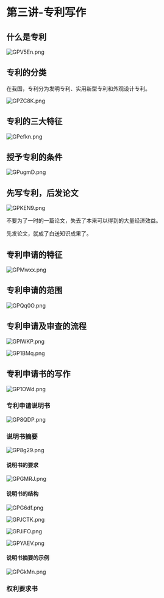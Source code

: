 # 第三讲-专利写作
## 什么是专利
![GPV5En.png](https://s1.ax1x.com/2020/03/27/GPV5En.png)
## 专利的分类
在我国，专利分为发明专利、实用新型专利和外观设计专利。

![GPZC8K.png](https://s1.ax1x.com/2020/03/27/GPZC8K.png)
## 专利的三大特征
![GPefkn.png](https://s1.ax1x.com/2020/03/27/GPefkn.png)
## 授予专利的条件
![GPugmD.png](https://s1.ax1x.com/2020/03/27/GPugmD.png)
## 先写专利，后发论文
![GPKEN9.png](https://s1.ax1x.com/2020/03/27/GPKEN9.png)

不要为了一时的一篇论文，失去了本来可以得到的大量经济效益。

先发论文，就成了白送知识成果了。
## 专利申请的特征
![GPMwxx.png](https://s1.ax1x.com/2020/03/27/GPMwxx.png)
## 专利申请的范围
![GPQq0O.png](https://s1.ax1x.com/2020/03/27/GPQq0O.png)
## 专利申请及审查的流程
![GPlWKP.png](https://s1.ax1x.com/2020/03/27/GPlWKP.png)

![GP1BMq.png](https://s1.ax1x.com/2020/03/27/GP1BMq.png)
## 专利申请书的写作
![GP1OWd.png](https://s1.ax1x.com/2020/03/27/GP1OWd.png)
### 专利申请说明书
![GP8QDP.png](https://s1.ax1x.com/2020/03/27/GP8QDP.png)
### 说明书摘要
![GP8g29.png](https://s1.ax1x.com/2020/03/27/GP8g29.png)
#### 说明书的要求
![GPGMRJ.png](https://s1.ax1x.com/2020/03/27/GPGMRJ.png)
#### 说明书的结构
![GPG6df.png](https://s1.ax1x.com/2020/03/27/GPG6df.png)

![GPJCTK.png](https://s1.ax1x.com/2020/03/27/GPJCTK.png)

![GPJiFO.png](https://s1.ax1x.com/2020/03/27/GPJiFO.png)

![GPYAEV.png](https://s1.ax1x.com/2020/03/27/GPYAEV.png)

#### 说明书摘要的示例
![GPGkMn.png](https://s1.ax1x.com/2020/03/27/GPGkMn.png)
### 权利要求书
